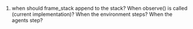 1. when should frame_stack append to the stack? When observe() is called (current implementation)? When the environment steps? When the agents step?
